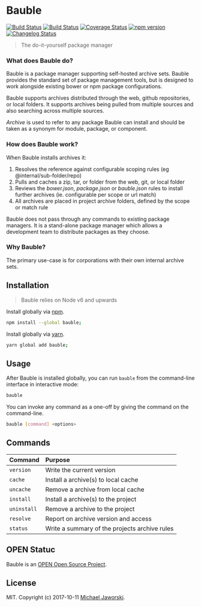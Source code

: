 # Bauble

[![Build Status](https://img.shields.io/badge/bauble-available-green.svg)](https://www.npmjs.com/package/bauble)
[![Build Status](https://travis-ci.org/mwjaworski/bauble.svg?branch=docs-and-testing)](https://travis-ci.org/mwjaworski/bauble)
[![Coverage Status](https://coveralls.io/repos/github/mwjaworski/bauble/badge.svg?branch=master)](https://coveralls.io/github/mwjaworski/bauble?branch=master)
[![npm version](https://badge.fury.io/js/bauble.svg)](https://badge.fury.io/js/bauble)
[![Changelog Status](https://changelogs.md/img/changelog-check-green.svg)](https://changelogs.md/github/mwjaworski/bauble/)

> The do-it-yourself package manager

### What does Bauble do?

Bauble is a package manager supporting self-hosted archive sets. Bauble provides the standard set of package management tools, but is designed to work alongside existing bower or npm package configurations.

Bauble supports archives distributed through the web, github repositories, or local folders. It supports archives being pulled from multiple sources and also searching across multiple sources.

_Archive_ is used to refer to any package Bauble can install and should be taken as a synonym for module, package, or component.

### How does Bauble work?

When Bauble installs archives it:

1. Resolves the reference against configurable scoping rules (eg @internal/sub-folder/repo)
2. Pulls and caches a zip, tar, or folder from the web, git, or local folder
3. Reviews the _bower.json_, _package.json_ or _bauble.json_ rules to install further archives (ie. configurable per scope or url match)
4. All archives are placed in project archive folders, defined by the scope or match rule

Bauble does not pass through any commands to existing package managers. It is a stand-alone package manager which allows a development team to distribute packages as they choose.

### Why Bauble?

The primary use-case is for corporations with their own internal archive sets.

## Installation

> Bauble relies on Node v6 and upwards

Install globally via [npm](npmjs.org).

```bash
npm install --global bauble;
```

Install globally via [yarn](https://yarnpkg.com/).

```bash
yarn global add bauble;
```

## Usage

After Bauble is installed globally, you can run `bauble` from the command-line interface in interactive mode:

```bash
bauble
```

You can invoke any command as a one-off by giving the command on the command-line.

```bash
bauble [command] <options>
```

## Commands

| Command       | Purpose
|:--------------|:-----------------------------------------
| `version`     | Write the current version
| `cache`       | Install a archive(s) to local cache
| `uncache`     | Remove a archive from local cache
| `install`     | Install a archive(s) to the project
| `uninstall`   | Remove a archive to the project
| `resolve`     | Report on archive version and access
| `status`      | Write a summary of the projects archive rules

## OPEN Statuc

Bauble is an [OPEN Open Source Project](http://openopensource.org/).

## License

MIT. Copyright (c) 2017-10-11 [Michael Jaworski](https://github.com/mwjaworski).
